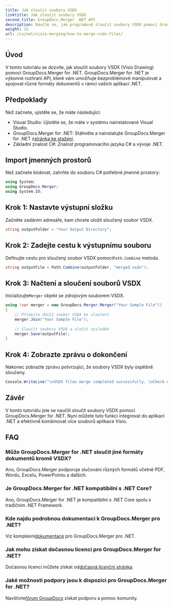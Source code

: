 ```yaml
---
title: Jak sloučit soubory VSDX
linktitle: Jak sloučit soubory VSDX
second_title: GroupDocs.Merger .NET API
description: Naučte se, jak programově sloučit soubory VSDX pomocí GroupDocs.Merger for .NET. Tento kurz poskytuje podrobné pokyny s ukázkami kódu.
weight: 12
url: /cs/net/visio-merging/how-to-merge-vsdx-files/
---
```

## Úvod
V tomto tutoriálu se dozvíte, jak sloučit soubory VSDX (Visio Drawing) pomocí GroupDocs.Merger for .NET. GroupDocs.Merger for .NET je výkonné rozhraní API, které vám umožňuje bezproblémově manipulovat a spojovat různé formáty dokumentů v rámci vašich aplikací .NET.
## Předpoklady
Než začnete, ujistěte se, že máte následující:
- Visual Studio: Ujistěte se, že máte v systému nainstalované Visual Studio.
-  GroupDocs.Merger for .NET: Stáhněte a nainstalujte GroupDocs.Merger for .NET z[stránka ke stažení](https://releases.groupdocs.com/merger/net/).
- Základní znalost C#: Znalost programovacího jazyka C# a vývoje .NET.

## Import jmenných prostorů
Než začnete kódovat, zahrňte do souboru C# potřebné jmenné prostory:
```csharp
using System; 
using GroupDocs.Merger;
using System.IO;
```
## Krok 1: Nastavte výstupní složku
Začněte zadáním adresáře, kam chcete uložit sloučený soubor VSDX.
```csharp
string outputFolder = "Your Output Directory";
```
## Krok 2: Zadejte cestu k výstupnímu souboru
 Definujte cestu pro sloučený soubor VSDX pomocí`Path.Combine` metoda.
```csharp
string outputFile = Path.Combine(outputFolder, "merged.vsdx");
```
## Krok 3: Načtení a sloučení souborů VSDX
 Inicializujte`Merger` objekt se zdrojovým souborem VSDX.
```csharp
using (var merger = new GroupDocs.Merger.Merger("Your Sample File"))
{
    // Přidejte další soubor VSDX ke sloučení
    merger.Join("Your Sample File");
    
    // Sloučit soubory VSDX a uložit výsledek
    merger.Save(outputFile);
}
```
## Krok 4: Zobrazte zprávu o dokončení
Nakonec zobrazte zprávu potvrzující, že soubory VSDX byly úspěšně sloučeny.
```csharp
Console.WriteLine("\nVSDX files merge completed successfully. \nCheck output in {0}", outputFolder);
```

## Závěr
V tomto tutoriálu jste se naučili sloučit soubory VSDX pomocí GroupDocs.Merger for .NET. Nyní můžete tuto funkci integrovat do aplikací .NET a efektivně kombinovat více souborů aplikace Visio.

## FAQ
### Může GroupDocs.Merger for .NET sloučit jiné formáty dokumentů kromě VSDX?
Ano, GroupDocs.Merger podporuje slučování různých formátů včetně PDF, Wordu, Excelu, PowerPointu a dalších.
### Je GroupDocs.Merger for .NET kompatibilní s .NET Core?
Ano, GroupDocs.Merger for .NET je kompatibilní s .NET Core spolu s tradičním .NET Framework.
### Kde najdu podrobnou dokumentaci k GroupDocs.Merger pro .NET?
 Viz komplexní[dokumentace](https://tutorials.groupdocs.com/merger/net/) pro GroupDocs.Merger pro .NET.
### Jak mohu získat dočasnou licenci pro GroupDocs.Merger for .NET?
 Dočasnou licenci můžete získat od[dočasná licenční stránka](https://purchase.groupdocs.com/temporary-license/).
### Jaké možnosti podpory jsou k dispozici pro GroupDocs.Merger for .NET?
 Navštivte[fórum GroupDocs](https://forum.groupdocs.com/c/merger/32) získat podporu a pomoc komunity.